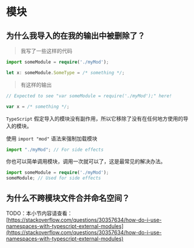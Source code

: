 # 模块

## 为什么我导入的在我的输出中被删除了？

> 我写了一些这样的代码

```typescript
import someModule = require('./myMod');

let x: someModule.SomeType = /* something */;
```

> 有这样的输出

```typescript
// Expected to see "var someModule = require('./myMod');" here!

var x = /* something */;
```

`TypeScript` 假定导入的模块没有副作用，所以它移除了没有在任何地方使用的导入的模块。

使用 `import "mod"` 语法来强制加载模块

```typescript
import "./myMod"; // For side effects
```

你也可以简单调用模块，调用一次就可以了，这是最常见的解决办法。

```typescript
import someModule = require('./myMod');
someModule; // Used for side effects
```

## 为什么不跨模块文件合并命名空间？

TODO：本小节内容请查看：[https://stackoverflow.com/questions/30357634/how-do-i-use-namespaces-with-typescript-external-modules](https://stackoverflow.com/questions/30357634/how-do-i-use-namespaces-with-typescript-external-modules)